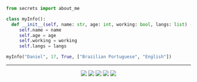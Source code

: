 ```py
from secrets import about_me

class myInfo():
  def __init__(self, name: str, age: int, working: bool, langs: list) -> None:
     self.name = name
     self.age = age
     self.working = working
     self.langs = langs

myInfo("Daniel", 17, True, ["Brazilian Portuguese", "English"])
```

___

<div align="center">
  <img src="https://img.shields.io/badge/Python-1.5%20Years-lightblue?style=for-the-badge&logo=python">
  <img src="https://img.shields.io/badge/Git-1%20Year-critical?style=for-the-badge&logo=git">
  <img src="https://img.shields.io/badge/Linux-1%20Year-lightyellow?style=for-the-badge&logo=linux">
  <img src="https://img.shields.io/badge/Docker-3%20Months-blue?style=for-the-badge&logo=docker">
  <img src="https://img.shields.io/badge/Pentest-1.5%20Years-black?style=for-the-badge&logo=insomnia">
</div>
